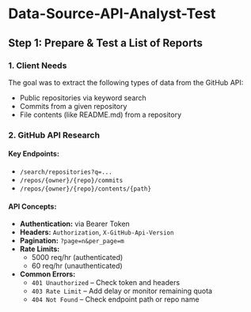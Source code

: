 # Data-Source-API-Analyst-Test
## Step 1: Prepare & Test a List of Reports

### 1. Client Needs
The goal was to extract the following types of data from the GitHub API:
- Public repositories via keyword search
- Commits from a given repository
- File contents (like README.md) from a repository

### 2. GitHub API Research

#### Key Endpoints:
- `/search/repositories?q=...`
- `/repos/{owner}/{repo}/commits`
- `/repos/{owner}/{repo}/contents/{path}`

#### API Concepts:
- **Authentication:** via Bearer Token
- **Headers:** `Authorization`, `X-GitHub-Api-Version`
- **Pagination:** `?page=n&per_page=m`
- **Rate Limits:**
  - 5000 req/hr (authenticated)
  - 60 req/hr (unauthenticated)
- **Common Errors:**
  - `401 Unauthorized` – Check token and headers
  - `403 Rate Limit` – Add delay or monitor remaining quota
  - `404 Not Found` – Check endpoint path or repo name
